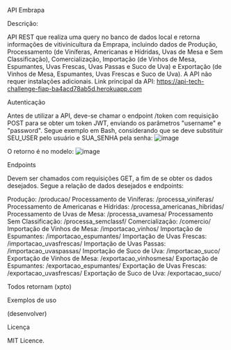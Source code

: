 API Embrapa



Descrição:

API REST que realiza uma query no banco de dados local e retorna informações de vitivinicultura da Emprapa, incluindo dados de Produção, Processamento (de Viníferas, Americanas e Hídridas, Uvas de Mesa e Sem Classificação), Comercialização, Importação (de Vinhos de Mesa, Espumantes, Uvas Frescas, Uvas Passas e Suco de Uva) e Exportação (de Vinhos de Mesa, Espumantes, Uvas Frescas e Suco de Uva). A API não requer instalações adicionais.
Link principal da API: https://api-tech-challenge-fiap-ba4acd78ab5d.herokuapp.com




Autenticação

Antes de utilizar a API, deve-se chamar o endpoint /token com requisição POST para se obter um token JWT, enviando os parâmetros "username" e "password". Segue exemplo em Bash, considerando que se deve substituir SEU_USER pelo usuário e SUA_SENHA pela senha:
![image](https://github.com/mamedevitor/techchallenge/assets/55901404/ce89c34b-30da-4014-980d-f0c4bc4d4f18)

O retorno é no modelo:
![image](https://github.com/mamedevitor/techchallenge/assets/55901404/1ae943b6-6dbc-47cd-a10f-7ef99e11dd01)


Endpoints



Devem ser chamados com requisições GET, a fim de se obter os dados desejados. Segue a relação de dados desejados e endpoints:

Produção: /producao/
Processamento de Viníferas: /processa_viniferas/
Processamento de Americanas e Hídridas: /processa_americanas_hibridas/
Processamento de Uvas de Mesa: /processa_uvamesa/
Processamento Sem Classificação: /processa_semclassf/
Comercialização: /comercio/
Importação de Vinhos de Mesa: /importacao_vinhos/
Importação de Espumantes: /importacao_espumantes/
Importação de Uvas Frescas: /importacao_uvasfrescas/
Importação de Uvas Passas: /importacao_uvaspassas/
Importação de Suco de Uva: /importacao_suco/
Exportação de Vinhos de Mesa: /exportacao_vinhosmesa/
Exportação de Espumantes: /exportacao_espumantes/
Exportação de Uvas Frescas: /exportacao_uvasfrescas/
Exportação de Suco de Uva: /exportacao_suco/

Todos retornam (xpto)



Exemplos de uso

(desenvolver)



Licença

MIT Licence.
